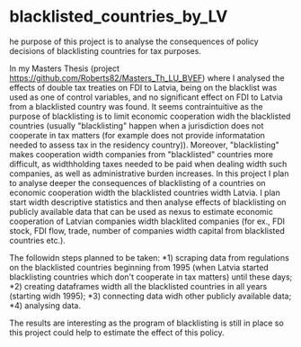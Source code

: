 # blacklisted_countries_by_LV

he purpose of this project is to analyse the consequences of policy decisions of blacklisting countries for tax purposes. 

In my Masters Thesis (project https://github.com/Roberts82/Masters_Th_LU_BVEF) where I analysed the effects of double tax treaties on FDI to Latvia, being on the blacklist was used as one of control variables, and no significant effect on FDI to Latvia from a blacklisted country was found. It seems contraintuitive as the purpose of blacklisting is to limit economic cooperation widh the blacklisted countries (usually "blacklisting" happen when a jurisdiction does not cooperate in tax matters (for example does not provide informatation needed to assess tax in the residency country)). Moreover, "blacklisting" makes cooperation width companies from "blacklisted" countries more difficult, as widthholding taxes needed to be paid when dealing width such companies, as well as administrative burden increases. 
In this project I plan to analyse deeper the consequences of blacklisting of a countries on economic cooperation width the blacklisted countries width Latvia. I plan start width descriptive statistics and then analyse effects of blacklisting on publicly available data that can be used as nexus to estimate economic cooperation of Latvian companies width blacklited companies (for ex., FDI stock, FDI flow, trade, number of companies width capital from blacklisted countries etc.).

The followidn steps planned to be taken:
*1) scraping data from regulations on the blacklisted countries beginning from 1995 (when Latvia started blacklisting countries which don't cooperate in tax matters) until these days;
*2) creating dataframes width all the blacklisted countries in all years (starting widh 1995);
*3) connecting data widh other publicly available data;
*4) analysing data.

The results are interesting as the program of blacklisting is still in place so this project could help to estimate the effect of this policy.